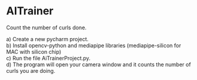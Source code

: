 # AITrainer
Count the number of curls done.


a) Create a new pycharm project.<br />
b) Install opencv-python and mediapipe libraries (mediapipe-silicon for MAC with silicon chip)<br />
c) Run the file AiTrainerProject.py.<br />
d) The program will open your camera window and it counts the number of curls you are doing.<br />
